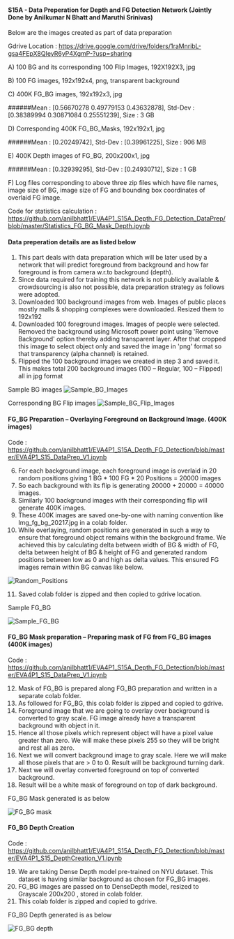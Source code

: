 #### S15A - Data Preperation for Depth and FG Detection Network (Jointly Done by Anilkumar N Bhatt and Maruthi Srinivas)
Below are the images created as part of data preparation

Gdrive Location : https://drive.google.com/drive/folders/1raMnribL-gsa4FEpX8QIeyR6yP4XgmP-?usp=sharing

A)	100 BG and its corresponding 100 Flip Images, 192X192X3, jpg 

B)	100 FG images, 192x192x4, png, transparent background 

C)	400K FG_BG images, 192x192x3, jpg 

######Mean 		: [0.56670278 0.49779153 0.43632878], Std-Dev 	: [0.38389994 0.30871084 0.25551239], Size 		:  3 GB

D)	Corresponding 400K FG_BG_Masks, 192x192x1, jpg

######Mean		:   [0.20249742], Std-Dev	: [0.39961225], Size		: 906 MB

E)	400K Depth images of FG_BG, 200x200x1, jpg

######Mean		: [0.32939295], Std-Dev		: [0.24930712], Size		: 1 GB

F)	Log files corresponding to above three zip files which have file names, image size of BG, image size of FG and bounding box coordinates of overlaid FG image.

Code for statistics calculation : https://github.com/anilbhatt1/EVA4P1_S15A_Depth_FG_Detection_DataPrep/blob/master/Statistics_FG_BG_Mask_Depth.ipynb


#### Data preperation details are as listed below

1.	This part deals with data preparation which will be later used by a network that will predict foreground from background and how far foreground is from camera w.r.to background (depth).
2.	Since data required for training this network is not publicly available & crowdsourcing is also not possible, data preparation strategy as follows were adopted.
3.	Downloaded 100 background images from web. Images of public places mostly malls & shopping complexes were downloaded. Resized them to 192x192
4.	Downloaded 100 foreground images. Images of people were selected. Removed the background using Microsoft power point using 'Remove Background' option thereby adding transparent layer. After that cropped this image to select object only and saved the image in 'png' format so that transparency (alpha channel) is retained.
5.	Flipped the 100 background images we created in step 3 and saved it. This makes total 200 background images (100 – Regular, 100 – Flipped) all in jpg format

Sample BG images
![Sample_BG_Images](https://github.com/anilbhatt1/EVA4P1_S15A_Depth_FG_Detection_DataPrep/blob/master/Images_For_ReadMe/BG_Sample10.png)

Corresponding BG Flip images
![Sample_BG_Flip_Images](https://github.com/anilbhatt1/EVA4P1_S15A_Depth_FG_Detection_DataPrep/blob/master/Images_For_ReadMe/BG_Flip_Sample10.png)

#### FG_BG Preparation – Overlaying Foreground on Background Image. (400K images)

Code : https://github.com/anilbhatt1/EVA4P1_S15A_Depth_FG_Detection/blob/master/EVA4P1_S15_DataPrep_V1.ipynb

6.	For each background image, each foreground image is overlaid in 20 random positions giving  1 BG * 100 FG * 20 Positions  = 20000 images
7.	So each background with its flip is generating 20000 + 20000 = 40000 images.
8.	Similarly 100 background images with their corresponding flip will generate 400K images.
9.	These 400K images are saved one-by-one with naming convention like Img_fg_bg_20217.jpg in a colab folder. 
10.	While overlaying, random positions are generated in such a way to ensure that foreground object remains within the background frame. We achieved this by calculating delta between width of BG & width of FG, delta between height of BG & height of FG and generated random positions between low as 0 and high as delta values. This ensured FG images remain within BG canvas like below.

![Random_Positions](https://github.com/anilbhatt1/EVA4P1_S15A_Depth_FG_Detection_DataPrep/blob/master/Images_For_ReadMe/Random_Positions.png)

11.	Saved colab folder is zipped and then copied to gdrive location.

Sample FG_BG

  ![Sample_FG_BG](https://github.com/anilbhatt1/EVA4P1_S15A_Depth_FG_Detection_DataPrep/blob/master/Images_For_ReadMe/FG_BG_Sample10.png)

#### FG_BG Mask preparation – Preparing mask of FG from FG_BG images (400K images)

Code : https://github.com/anilbhatt1/EVA4P1_S15A_Depth_FG_Detection/blob/master/EVA4P1_S15_DataPrep_V1.ipynb

12.	Mask of FG_BG is prepared along FG_BG preparation and written in a separate colab folder.
13.	As followed for FG_BG, this colab folder is zipped and copied to gdrive.
14.	Foreground image that we are going to overlay over background is converted to gray scale. FG image already have a transparent background with object in it.
15.	Hence all those pixels which represent object will have a pixel value greater than zero. We will make these pixels 255 so they will be bright and rest all as zero.
16.	Next we will convert background image to gray scale. Here we will make all those pixels that are > 0 to 0. Result will be background turning dark.
17.	Next we will overlay converted foreground on top of converted background. 
18.	Result will be a white mask of foreground on top of dark background.

FG_BG Mask generated is as below

  ![FG_BG mask](https://github.com/anilbhatt1/EVA4P1_S15A_Depth_FG_Detection_DataPrep/blob/master/Images_For_ReadMe/FG_BG_Mask_Sample10.png)

#### FG_BG Depth Creation

Code : https://github.com/anilbhatt1/EVA4P1_S15A_Depth_FG_Detection/blob/master/EVA4P1_S15_DepthCreation_V1.ipynb

19.	We are taking Dense Depth model pre-trained on NYU dataset. This dataset is having similar background as chosen for FG_BG images.
20.	FG_BG images are passed on to DenseDepth model, resized to Grayscale 200x200 , stored in colab folder.
21.	This colab folder is zipped and copied to gdrive.

FG_BG Depth generated is as below

  ![FG_BG depth](https://github.com/anilbhatt1/EVA4P1_S15A_Depth_FG_Detection_DataPrep/blob/master/Images_For_ReadMe/FG_BG_Depth_Sample10.png)


